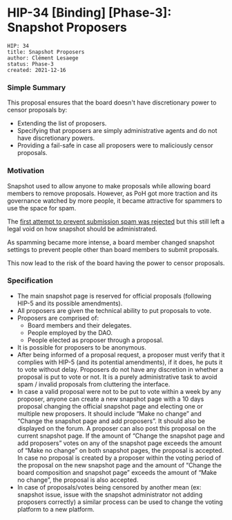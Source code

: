 # HIP-34 [Binding] [Phase-3]: Snapshot Proposers
```
HIP: 34
title: Snapshot Proposers
author: Clément Lesaege
status: Phase-3
created: 2021-12-16

```

### Simple Summary

This proposal ensures that the board doesn't have discretionary power to censor proposals by: 
- Extending the list of proposers.
- Specifying that proposers are simply administrative agents and do not have discretionary powers.
- Providing a fail-safe in case all proposers were to maliciously censor proposals.

### Motivation

Snapshot used to allow anyone to make proposals while allowing board members to remove proposals. However, as PoH got more traction and its governance watched by more people, it became attractive for spammers to use the space for spam.

The [first attempt to prevent submission spam was rejected](https://snapshot.org/#/poh.eth/proposal/QmRoiqcyDeJkUxG4Go5Sr8gHUziCqLc66HdVPuuT6ZcEAE) but this still left a legal void on how snapshot should be administrated.

As spamming became more intense, a board member changed snapshot settings to prevent people other than board members to submit proposals.

This now lead to the risk of the board having the power to censor proposals.


### Specification

* The main snapshot page is reserved for official proposals (following HIP-5 and its possible amendments).
* All proposers are given the technical ability to put proposals to vote.
* Proposers are comprised of:
  * Board members and their delegates.
  * People employed by the DAO.
  * People elected as proposer through a proposal.
* It is possible for proposers to be anonymous.
* After being informed of a proposal request, a proposer must verify that it complies with HIP-5 (and its potential amendments), if it does, he puts it to vote without delay. Proposers do not have any discretion in whether a proposal is put to vote or not. It is a purely administrative task to avoid spam / invalid proposals from cluttering the interface.
* In case a valid proposal were not to be put to vote within a week by any proposer, anyone can create a new snapshot page with a 10 days proposal changing the official snapshot page and electing one or multiple new proposers. It should include “Make no change” and “Change the snapshot page and add proposers”. It should also be displayed on the forum.
A proposer can also post this proposal on the current snapshot page.
If the amount of  “Change the snapshot page and add proposers” votes on any of the snapshot page exceeds the amount of “Make no change” on both snapshot pages, the proposal is accepted.
In case no proposal is created by a proposer within the voting period of the proposal on the new snapshot page and the amount of “Change the board composition and snapshot page” exceeds the amount of “Make no change”, the proposal is also accepted.
* In case of proposals/votes being censored by another mean (ex: snapshot issue, issue with the snapshot administrator not adding proposers correctly) a similar process can be used to change the voting platform to a new platform.

